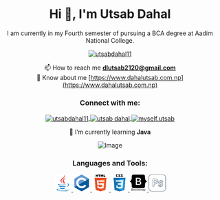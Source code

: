 <div align="center">

# Hi 👋, I'm Utsab Dahal

I am currently in my  Fourth semester of pursuing a BCA degree at Aadim National College.

<p align="center">
  <a href="https://twitter.com/utsabdahal11" target="_blank">
    <img src="https://img.shields.io/twitter/follow/utsabdahal11?logo=twitter&style=for-the-badge" alt="utsabdahal11" />
  </a>
</p>

📫 How to reach me **dlutsab2120@gmail.com**  
📄 Know about me [https://www.dahalutsab.com.np](https://www.dahalutsab.com.np)

### Connect with me:

<p align="center">
  <a href="https://twitter.com/utsabdahal11" target="_blank">
    <img align="center" src="https://raw.githubusercontent.com/rahuldkjain/github-profile-readme-generator/master/src/images/icons/Social/twitter.svg" alt="utsabdahal11" height="30" width="40" />
  </a>
  <a href="https://linkedin.com/in/utsab dahal" target="_blank">
    <img align="center" src="https://raw.githubusercontent.com/rahuldkjain/github-profile-readme-generator/master/src/images/icons/Social/linked-in-alt.svg" alt="utsab dahal" height="30" width="40" />
  </a>
  <a href="https://instagram.com/myself.utsab" target="_blank">
    <img align="center" src="https://raw.githubusercontent.com/rahuldkjain/github-profile-readme-generator/master/src/images/icons/Social/instagram.svg" alt="myself.utsab" height="30" width="40" />
  </a>
</p>

🌱 I’m currently learning **Java**

<div align="center">
  <img src="https://media1.giphy.com/media/KzJkzjggfGN5Py6nkT/giphy.gif?cid=ecf05e47nfu7ymzz7qewvmkj26apnb8ycdlqnv06xfwiyojh&ep=v1_stickers_search&rid=giphy.gif&ct=s" alt="Image" />
</div>

<div align="center">
  <h3>Languages and Tools:</h3>
  <p> 
    <a href="https://www.java.com" target="_blank" rel="noreferrer"> 
      <img src="https://raw.githubusercontent.com/devicons/devicon/master/icons/java/java-original.svg" alt="java" width="40" height="40"/>
    </a>
    <a href="https://www.cprogramming.com/" target="_blank" rel="noreferrer"> 
      <img src="https://raw.githubusercontent.com/devicons/devicon/master/icons/c/c-original.svg" alt="c" width="40" height="40"/>
    </a>
    <a href="https://www.w3schools.com/html/" target="_blank" rel="noreferrer"> 
      <img src="https://raw.githubusercontent.com/devicons/devicon/master/icons/html5/html5-original-wordmark.svg" alt="html5" width="40" height="40"/>
    </a>
    <a href="https://www.w3schools.com/css/" target="_blank" rel="noreferrer"> 
      <img src="https://raw.githubusercontent.com/devicons/devicon/master/icons/css3/css3-original-wordmark.svg" alt="css3" width="40" height="40"/>
    </a>
    <a href="https://getbootstrap.com" target="_blank" rel="noreferrer"> 
      <img src="https://raw.githubusercontent.com/devicons/devicon/master/icons/bootstrap/bootstrap-plain-wordmark.svg" alt="bootstrap" width="40" height="40"/>
    </a>
    <a href="https://www.adobe.com/products/photoshop.html" target="_blank" rel="noreferrer"> 
      <img src="https://raw.githubusercontent.com/devicons/devicon/master/icons/photoshop/photoshop-line.svg" alt="photoshop" width="40" height="40"/>
    </a>
  </p>
</div>

</div>
